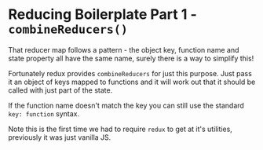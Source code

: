 # Reducing Boilerplate Part 1 - `combineReducers()`

That reducer map follows a pattern - the object key, function name and state property all have the same name, surely there is a way to simplify this!

Fortunately redux provides `combineReducers` for just this purpose. Just pass it an object of keys mapped to functions and it will work out that it should be called with just part of the state.

If the function name doesn't match the key you can still use the standard `key: function` syntax.

Note this is the first time we had to require `redux` to get at it's utilities, previously it was just vanilla JS.
